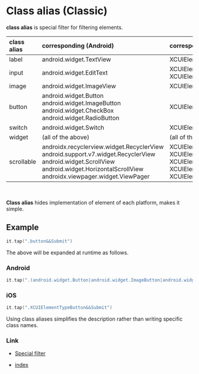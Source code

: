 # Class alias (Classic)

**class alias** is special filter for filtering elements.

| class alias | corresponding (Android)                                                                                                                                                                        | corresponding (iOS)                                                                                                                |
|:------------|:-----------------------------------------------------------------------------------------------------------------------------------------------------------------------------------------------|:-----------------------------------------------------------------------------------------------------------------------------------|
| label       | android.widget.TextView                                                                                                                                                                        | XCUIElementTypeStaticText                                                                                                          |
| input       | android.widget.EditText                                                                                                                                                                        | XCUIElementTypeTextField<br>XCUIElementTypeSecureTextField                                                                         |
| image       | android.widget.ImageView                                                                                                                                                                       | XCUIElementTypeImage                                                                                                               |
| button      | android.widget.Button<br>android.widget.ImageButton<br>android.widget.CheckBox<br>android.widget.RadioButton                                                                                   | XCUIElementTypeButton                                                                                                              |
| switch      | android.widget.Switch                                                                                                                                                                          | XCUIElementTypeSwitch                                                                                                              |
| widget      | (all of the above)                                                                                                                                                                             | (all of the above)                                                                                                                 |
| scrollable  | androidx.recyclerview.widget.RecyclerView<br>android.support.v7.widget.RecyclerView<br>android.widget.ScrollView<br>android.widget.HorizontalScrollView<br>androidx.viewpager.widget.ViewPager | XCUIElementTypeTable<br>XCUIElementTypeCollectionView<br>XCUIElementTypeScrollView<br>XCUIElementTypeWebView<br>XCUIElementTypeMap |

<br>

**Class alias** hides implementation of element of each platform, makes it simple.

## Example

```kotlin
it.tap(".button&&Submit")
```

The above will be expanded at runtime as follows.

### Android

```kotlin
it.tap(".(android.widget.Button|android.widget.ImageButton|android.widget.CheckBox)&&Submit")
```

### iOS

```kotlin
it.tap(".XCUIElementTypeButton&&Submit")
```

Using class aliases simplifies the description rather than writing specific class names.

### Link

- [Special filter](../special_filter/special_filter.md)


- [index](../../../index.md)

